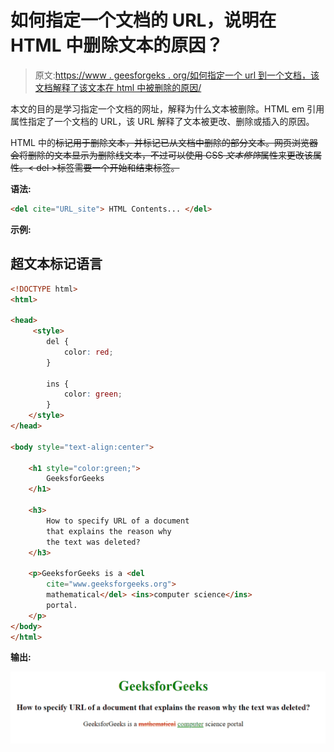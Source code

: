 # 如何指定一个文档的 URL，说明在 HTML 中删除文本的原因？

> 原文:[https://www . geesforgeks . org/如何指定一个 url 到一个文档，该文档解释了该文本在 html 中被删除的原因/](https://www.geeksforgeeks.org/how-to-specify-an-url-to-a-document-that-explains-the-reason-why-the-text-was-deleted-in-html/)

本文的目的是学习指定一个文档的网址，解释为什么文本被删除。HTML em 引用属性指定了一个文档的 URL，该 URL 解释了文本被更改、删除或插入的原因。

HTML 中的~~标记用于删除文本，并标记已从文档中删除的部分文本。网页浏览器会将删除的文本显示为删除线文本，不过可以使用 CSS *文本修饰*属性来更改该属性。< del >标签需要一个开始和结束标签。~~

**语法:**

```html
<del cite="URL_site"> HTML Contents... </del>

```

**示例:**

## 超文本标记语言

```html
<!DOCTYPE html>
<html>

<head>
     <style>
        del {
            color: red;
        }

        ins {
            color: green;
        }
    </style>
</head>

<body style="text-align:center">

    <h1 style="color:green;">
        GeeksforGeeks
    </h1>

    <h3>
        How to specify URL of a document 
        that explains the reason why 
        the text was deleted?
    </h3>

    <p>GeeksforGeeks is a <del 
        cite="www.geeksforgeeks.org">
        mathematical</del> <ins>computer science</ins> 
        portal.
    </p>
</body>
</html>
```

**输出:**

![](img/3e2f994fe26927555e6776d77753fe98.png)